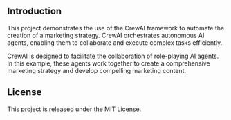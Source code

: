 ## Introduction
This project demonstrates the use of the CrewAI framework to automate the creation of a marketing strategy. 
CrewAI orchestrates autonomous AI agents, enabling them to collaborate and execute complex tasks efficiently.

CrewAI is designed to facilitate the collaboration of role-playing AI agents. In this example, these agents work 
together to create a comprehensive marketing strategy and develop compelling marketing content.

## License
This project is released under the MIT License.

